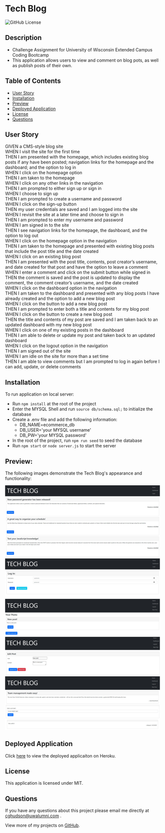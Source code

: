 # Tech Blog
![GitHub License](https://img.shields.io/badge/License-MIT-green)

## Description

- Challenge Assignment for University of Wisconsin Extended Campus Coding Bootcamp
- This application allows users to view and comment on blog pots, as well as publish posts of their own.

## Table of Contents

- [User Story](#user-story)
- [Installation](#installation)
- [Preview](#preview)
- [Deployed Application](#deployed-application)
- [License](#license)
- [Questions](#questions)

## User Story

GIVEN a CMS-style blog site
<br />
WHEN I visit the site for the first time
<br />
THEN I am presented with the homepage, which includes existing blog posts if any have been posted; navigation links for the homepage and the dashboard; and the option to log in
<br />
WHEN I click on the homepage option
<br />
THEN I am taken to the homepage
<br />
WHEN I click on any other links in the navigation
<br />
THEN I am prompted to either sign up or sign in
<br />
WHEN I choose to sign up
<br />
THEN I am prompted to create a username and password
<br />
WHEN I click on the sign-up button
<br />
THEN my user credentials are saved and I am logged into the site
<br />
WHEN I revisit the site at a later time and choose to sign in
<br />
THEN I am prompted to enter my username and password
<br />
WHEN I am signed in to the site
<br />
THEN I see navigation links for the homepage, the dashboard, and the option to log out
<br />
WHEN I click on the homepage option in the navigation
<br />
THEN I am taken to the homepage and presented with existing blog posts that include the post title and the date created
<br />
WHEN I click on an existing blog post
<br />
THEN I am presented with the post title, contents, post creator’s username, and date created for that post and have the option to leave a comment
<br />
WHEN I enter a comment and click on the submit button while signed in
<br />
THEN the comment is saved and the post is updated to display the comment, the comment creator’s username, and the date created
<br />
WHEN I click on the dashboard option in the navigation
<br />
THEN I am taken to the dashboard and presented with any blog posts I have already created and the option to add a new blog post
<br />
WHEN I click on the button to add a new blog post
<br />
THEN I am prompted to enter both a title and contents for my blog post
<br />
WHEN I click on the button to create a new blog post
<br />
THEN the title and contents of my post are saved and I am taken back to an updated dashboard with my new blog post
<br />
WHEN I click on one of my existing posts in the dashboard
<br />
THEN I am able to delete or update my post and taken back to an updated dashboard
<br />
WHEN I click on the logout option in the navigation
<br />
THEN I am signed out of the site
<br />
WHEN I am idle on the site for more than a set time
<br />
THEN I am able to view comments but I am prompted to log in again before I can add, update, or delete comments

## Installation

To run application on local server: 
<br />
- Run `npm install` at the root of the project
- Enter the MYSQL Shell and run `source db/schema.sql;` to initialize the database
- Create a .env file and add the following information:
  - DB_NAME=ecommerce_db
  - DB_USER='your MYSQL username'
  - DB_PW='your MYSQL password'
- In the root of the project, run `npm run seed` to seed the database
- Run `npm start` or `node server.js` to start the server

## Preview:

The following images demonstrate the Tech Blog's appearance and functionality:

![image of homepage](./public/assets/homepage.jpg)
![image of login](./public/assets/login.jpg)
![image of new post page](./public/assets/create-post.jpg)
![image of edit post page](./public/assets/edit-post.jpg)
![image of comment](./public/assets/comment.jpg)

## Deployed Application

Click [here](https://carolyn-tech-blog.herokuapp.com/) to view the deployed applicaiton on Heroku.

## License

This application is licensed under MIT.

## Questions

If you have any questions about this project please email me directly at [cghudson@uwalumni.com](mailto:cghudson@uwalumni.com) .

View more of my projects on [GitHub](https://github.com/cghudson).